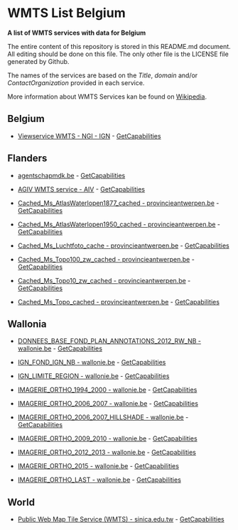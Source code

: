 # WMTS List Belgium
**A list of WMTS services with data for Belgium**

The entire content of this repository is stored in this README.md document. All editing should be done on this file. The only other file is the LICENSE file generated by Github.

The names of the services are based on the *Title*, *domain* and/or *ContactOrganization* provided in each service.

More information about WMTS Services kan be found on [Wikipedia](https://en.wikipedia.org/wiki/Web_Map_Tile_Service).



## Belgium

* [Viewservice WMTS - NGI - IGN](https://www.ngi.be/cartoweb/1.0.0/WMTSCapabilities.xml) - [GetCapabilities](https://www.ngi.be/cartoweb/1.0.0/WMTSCapabilities.xml?request=getcapabilities&service=wmts&version=1.0.0)



## Flanders

* [agentschapmdk.be](http://bathy.agentschapmdk.be/spatialfusionserver/services/ows/wmts/WMTS_Triton) - [GetCapabilities](http://bathy.agentschapmdk.be/spatialfusionserver/services/ows/wmts/WMTS_Triton?request=getcapabilities&service=wmts&version=1.0.0)

* [AGIV WMTS service - AIV](https://tile.informatievlaanderen.be/ws/raadpleegdiensten/wmts) - [GetCapabilities](https://tile.informatievlaanderen.be/ws/raadpleegdiensten/wmts?request=getcapabilities&service=wmts&version=1.0.0)

* [Cached_Ms_AtlasWaterlopen1877_cached - provincieantwerpen.be](http://gis.provincieantwerpen.be/arcgis/rest/services/Cached/Ms_AtlasWaterlopen1877_cached/MapServer/WMTS/1.0.0/WMTSCapabilities.xml) - [GetCapabilities](http://gis.provincieantwerpen.be/arcgis/rest/services/Cached/Ms_AtlasWaterlopen1877_cached/MapServer/WMTS/1.0.0/WMTSCapabilities.xml?request=getcapabilities&service=wmts&version=1.0.0)

* [Cached_Ms_AtlasWaterlopen1950_cached - provincieantwerpen.be](http://gis.provincieantwerpen.be/arcgis/rest/services/Cached/Ms_AtlasWaterlopen1950_cached/MapServer/WMTS/1.0.0/WMTSCapabilities.xml) - [GetCapabilities](http://gis.provincieantwerpen.be/arcgis/rest/services/Cached/Ms_AtlasWaterlopen1950_cached/MapServer/WMTS/1.0.0/WMTSCapabilities.xml?request=getcapabilities&service=wmts&version=1.0.0)

* [Cached_Ms_Luchtfoto_cache - provincieantwerpen.be](http://gis.provincieantwerpen.be/arcgis/rest/services/Cached/Ms_Luchtfoto_cache/MapServer/WMTS/1.0.0/WMTSCapabilities.xml) - [GetCapabilities](http://gis.provincieantwerpen.be/arcgis/rest/services/Cached/Ms_Luchtfoto_cache/MapServer/WMTS/1.0.0/WMTSCapabilities.xml?request=getcapabilities&service=wmts&version=1.0.0)

* [Cached_Ms_Topo100_zw_cached - provincieantwerpen.be](http://gis.provincieantwerpen.be/arcgis/rest/services/Cached/Ms_Topo100_zw_cached/MapServer/WMTS/1.0.0/WMTSCapabilities.xml) - [GetCapabilities](http://gis.provincieantwerpen.be/arcgis/rest/services/Cached/Ms_Topo100_zw_cached/MapServer/WMTS/1.0.0/WMTSCapabilities.xml?request=getcapabilities&service=wmts&version=1.0.0)

* [Cached_Ms_Topo10_zw_cached - provincieantwerpen.be](http://gis.provincieantwerpen.be/arcgis/rest/services/Cached/Ms_Topo10_zw_cached/MapServer/WMTS/1.0.0/WMTSCapabilities.xml) - [GetCapabilities](http://gis.provincieantwerpen.be/arcgis/rest/services/Cached/Ms_Topo10_zw_cached/MapServer/WMTS/1.0.0/WMTSCapabilities.xml?request=getcapabilities&service=wmts&version=1.0.0)

* [Cached_Ms_Topo_cached - provincieantwerpen.be](http://gis.provincieantwerpen.be/arcgis/rest/services/Cached/Ms_Topo_cached/MapServer/WMTS/1.0.0/WMTSCapabilities.xml) - [GetCapabilities](http://gis.provincieantwerpen.be/arcgis/rest/services/Cached/Ms_Topo_cached/MapServer/WMTS/1.0.0/WMTSCapabilities.xml?request=getcapabilities&service=wmts&version=1.0.0)



## Wallonia

* [DONNEES_BASE_FOND_PLAN_ANNOTATIONS_2012_RW_NB - wallonie.be](https://geoservices.wallonie.be/arcgis/rest/services/DONNEES_BASE/FOND_PLAN_ANNOTATIONS_2012_RW_NB/MapServer/WMTS) - [GetCapabilities](https://geoservices.wallonie.be/arcgis/rest/services/DONNEES_BASE/FOND_PLAN_ANNOTATIONS_2012_RW_NB/MapServer/WMTS?request=getcapabilities&service=wmts&version=1.0.0)

* [IGN_FOND_IGN_NB - wallonie.be](https://geoservices.wallonie.be/arcgis/rest/services/IGN/FOND_IGN_NB/MapServer/WMTS) - [GetCapabilities](https://geoservices.wallonie.be/arcgis/rest/services/IGN/FOND_IGN_NB/MapServer/WMTS?request=getcapabilities&service=wmts&version=1.0.0)

* [IGN_LIMITE_REGION - wallonie.be](https://geoservices.wallonie.be/arcgis/rest/services/IGN/LIMITE_REGION/MapServer/WMTS) - [GetCapabilities](https://geoservices.wallonie.be/arcgis/rest/services/IGN/LIMITE_REGION/MapServer/WMTS?request=getcapabilities&service=wmts&version=1.0.0)

* [IMAGERIE_ORTHO_1994_2000 - wallonie.be](https://geoservices.wallonie.be/arcgis/rest/services/IMAGERIE/ORTHO_1994_2000/MapServer/WMTS) - [GetCapabilities](https://geoservices.wallonie.be/arcgis/rest/services/IMAGERIE/ORTHO_1994_2000/MapServer/WMTS?request=getcapabilities&service=wmts&version=1.0.0)

* [IMAGERIE_ORTHO_2006_2007 - wallonie.be](https://geoservices.wallonie.be/arcgis/rest/services/IMAGERIE/ORTHO_2006_2007/MapServer/WMTS) - [GetCapabilities](https://geoservices.wallonie.be/arcgis/rest/services/IMAGERIE/ORTHO_2006_2007/MapServer/WMTS?request=getcapabilities&service=wmts&version=1.0.0)

* [IMAGERIE_ORTHO_2006_2007_HILLSHADE - wallonie.be](https://geoservices.wallonie.be/arcgis/rest/services/IMAGERIE/ORTHO_2006_2007_HILLSHADE/MapServer/WMTS) - [GetCapabilities](https://geoservices.wallonie.be/arcgis/rest/services/IMAGERIE/ORTHO_2006_2007_HILLSHADE/MapServer/WMTS?request=getcapabilities&service=wmts&version=1.0.0)

* [IMAGERIE_ORTHO_2009_2010 - wallonie.be](https://geoservices.wallonie.be/arcgis/rest/services/IMAGERIE/ORTHO_2009_2010/MapServer/WMTS) - [GetCapabilities](https://geoservices.wallonie.be/arcgis/rest/services/IMAGERIE/ORTHO_2009_2010/MapServer/WMTS?request=getcapabilities&service=wmts&version=1.0.0)

* [IMAGERIE_ORTHO_2012_2013 - wallonie.be](https://geoservices.wallonie.be/arcgis/rest/services/IMAGERIE/ORTHO_2012_2013/MapServer/WMTS) - [GetCapabilities](https://geoservices.wallonie.be/arcgis/rest/services/IMAGERIE/ORTHO_2012_2013/MapServer/WMTS?request=getcapabilities&service=wmts&version=1.0.0)

* [IMAGERIE_ORTHO_2015 - wallonie.be](https://geoservices.wallonie.be/arcgis/rest/services/IMAGERIE/ORTHO_2015/MapServer/WMTS) - [GetCapabilities](https://geoservices.wallonie.be/arcgis/rest/services/IMAGERIE/ORTHO_2015/MapServer/WMTS?request=getcapabilities&service=wmts&version=1.0.0)

* [IMAGERIE_ORTHO_LAST - wallonie.be](https://geoservices.wallonie.be/arcgis/rest/services/IMAGERIE/ORTHO_LAST/MapServer/WMTS) - [GetCapabilities](https://geoservices.wallonie.be/arcgis/rest/services/IMAGERIE/ORTHO_LAST/MapServer/WMTS?request=getcapabilities&service=wmts&version=1.0.0)



## World

* [Public Web Map Tile Service (WMTS) - sinica.edu.tw](http://gis.sinica.edu.tw/worldmap/wmts) - [GetCapabilities](http://gis.sinica.edu.tw/worldmap/wmts?request=getcapabilities&service=wmts&version=1.0.0)